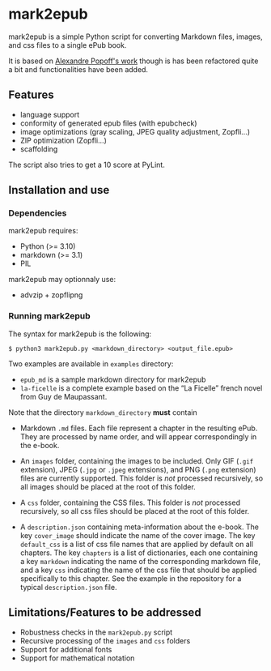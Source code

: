# mark2epub

mark2epub is a simple Python script for converting Markdown files, images, and
css files to a single ePub book.

It is based on [Alexandre Popoff's work](https://github.com/AlexPof/mark2epub)
though is has been refactored quite a bit and functionalities have been added.

## Features

- language support
- conformity of generated epub files (with epubcheck)
- image optimizations (gray scaling, JPEG quality adjustment, Zopfli…)
- ZIP optimization (Zopfli…)
- scaffolding

The script also tries to get a 10 score at PyLint.

## Installation and use

### Dependencies

mark2epub requires:

- Python (>= 3.10)
- markdown (>= 3.1)
- PIL

mark2epub may optionnaly use:

- advzip + zopflipng

### Running mark2epub

The syntax for mark2epub is the following:

    $ python3 mark2epub.py <markdown_directory> <output_file.epub>

Two examples are available in `examples` directory:

- `epub_md` is a sample markdown directory for mark2epub
- `la-ficelle` is a complete example based on the “La Ficelle” french novel from
  Guy de Maupassant.

Note that the directory `markdown_directory` **must** contain

* Markdown `.md` files. Each file represent a chapter in the resulting ePub.
They are processed by name order, and will appear correspondingly in the e-book.

* An `images` folder, containing the images to be included. Only GIF (`.gif`
  extension), JPEG (`.jpg` or `.jpeg` extensions), and PNG (`.png` extension)
  files are currently supported. This folder is *not* processed recursively, so
  all images should be placed at the root of this folder.

* A `css` folder, containing the CSS files. This folder is *not* processed
   recursively, so all css files should be placed at the root of this folder.

* A `description.json` containing meta-information about the e-book. The key
  `cover_image` should indicate the name of the cover image. The key
  `default_css` is a list of css file names that are applied by default on all
  chapters. The key `chapters` is a list of dictionaries, each one containing a
  key `markdown` indicating the name of the corresponding markdown file, and a
  key `css` indicating the name of the css file that should be applied
  specifically to this chapter. See the example in the repository for a typical
  `description.json` file.

## Limitations/Features to be addressed

* Robustness checks in the `mark2epub.py` script
* Recursive processing of the `images` and `css` folders
* Support for additional fonts
* Support for mathematical notation
